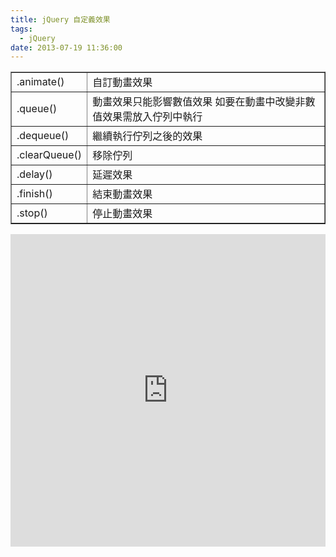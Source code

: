 ```yaml
---
title: jQuery 自定義效果
tags:
  - jQuery
date: 2013-07-19 11:36:00
---
```


<div><table border="1">        <tbody><tr>            <td>.animate()</td>            <td>自訂動畫效果</td>        </tr><tr>            <td>.queue()</td>            <td>動畫效果只能影響數值效果
如要在動畫中改變非數值效果需放入佇列中執行</td>        </tr><tr>            <td>.dequeue()</td>            <td>繼續執行佇列之後的效果</td>        </tr><tr>            <td>.clearQueue()</td>            <td>移除佇列</td>        </tr><tr>            <td>.delay()</td>            <td>延遲效果</td>        </tr><tr>            <td>.finish()</td>            <td>結束動畫效果</td>        </tr><tr>            <td>.stop()</td>            <td>停止動畫效果</td>        </tr></tbody></table></div>
<div><iframe allowfullscreen="allowfullscreen" frameborder="0" height="500" src="http://jsfiddle.net/D24Z3/embedded/js,html,result/presentation" width="100%"></iframe></div>